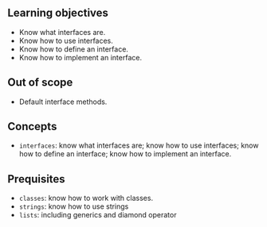## Learning objectives

- Know what interfaces are.
- Know how to use interfaces.
- Know how to define an interface.
- Know how to implement an interface.

## Out of scope

- Default interface methods.

## Concepts

- `interfaces`: know what interfaces are; know how to use interfaces; know how to define an interface; know how to implement an interface.

## Prequisites

- `classes`: know how to work with classes.
- `strings`: know how to use strings
- `lists`: including generics and diamond operator
